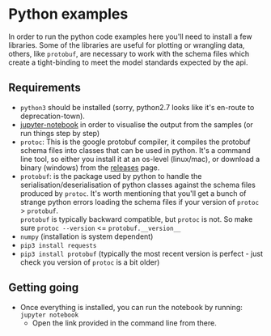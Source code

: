 # Python examples

In order to run the python code examples here you'll need to install a few libraries.
Some of the libraries are useful for plotting or wrangling data, others, like `protobuf`, are necessary to work with the schema files which create a tight-binding to meet the model standards expected by the api. 

## Requirements

* `python3` should be installed (sorry, python2.7 looks like it's en-route to deprecation-town).
* [jupyter-notebook](https://jupyter.org/install) in order to visualise the output from the samples (or run things step by step)
* `protoc`: This is the google protobuf compiler, it compiles the protobuf schema files into classes that can be used in python. It's a command line tool, so either you install it at an os-level (linux/mac), or download a binary (windows) from the [releases](https://github.com/protocolbuffers/protobuf/releases) page.
* `protobuf`: is the package used by python to handle the serialisation/deserialisation of python classes against the schema files produced by `protoc`. It's worth mentioning that you'll get a bunch of strange python errors loading the schema files if your version of `protoc` > `protobuf`.  
 `protobuf` is typically backward compatible, but `protoc` is not. So make sure `protoc --version` <= `protobuf.__version__`
* `numpy` (installation is system dependent)
* `pip3 install requests`
* `pip3 install protobuf` (typically the most recent version is perfect - just check you version of `protoc` is a bit older)

## Getting going

* Once everything is installed, you can run the notebook by running: `jupyter notebook`
  * Open the link provided in the command line from there.
